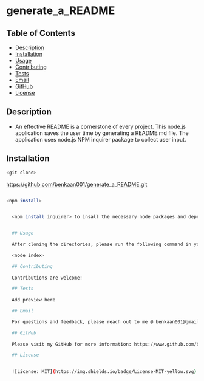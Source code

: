 # generate_a_README

  ## Table of Contents

  * [Description](#description)
  * [Installation](#installation)
  * [Usage](#usage)
  * [Contributing](#contributing)
  * [Tests](#tests)
  * [Email](#email)
  * [GitHub](#GitHub)
  * [License](#license)

  ## Description
  
  * An effective README is a cornerstone of every project. This node.js application saves the user time by generating a  README.md file. The application uses node.js NPM inquirer package to collect user input. 

  ## Installation

  ```bash
  <git clone> 
  ```
  
  https://github.com/benkaan001/generate_a_README.git 

  ```bash

  <npm install> 
  ```

``` bash

  <npm install inquirer> to insall the necessary node packages and dependencies including inquirer. 


  ## Usage
  
  After cloning the directories, please run the following command in your project root:

  <node index>

  ## Contributing
  
  Contributions are welcome!

  ## Tests
  
  Add preview here

  ## Email

  For questions and feedback, please reach out to me @ benkaan001@gmail.com 🤗

  ## GitHub
  
  Please visit my GitHub for more information: https://www.github.com/benkaan001 🤓

  ## License

  
  ![License: MIT](https://img.shields.io/badge/License-MIT-yellow.svg)

